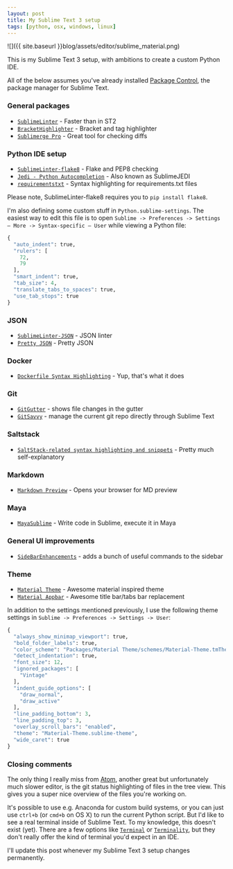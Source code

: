 ```yaml
---
layout: post
title: My Sublime Text 3 setup
tags: [python, osx, windows, linux]
---
```


![]({{ site.baseurl }}blog/assets/editor/sublime_material.png)

This is my Sublime Text 3 setup, with ambitions to create a custom Python IDE.

<!-- more -->

All of the below assumes you've already installed [Package Control](https://packagecontrol.io), the package manager for Sublime Text.

### General packages

* [`SublimeLinter`](http://www.sublimelinter.com/en/latest/) - Faster than in ST2
* [`BracketHighlighter`](https://github.com/facelessuser/BracketHighlighter) - Bracket and tag highlighter
* [`Sublimerge Pro`](http://www.sublimerge.com) - Great tool for checking diffs

### Python IDE setup

* [`SublimeLinter-flake8`](https://github.com/SublimeLinter/SublimeLinter-flake8) - Flake and PEP8 checking
* [`Jedi - Python Autocompletion`](https://github.com/srusskih/SublimeJEDI) - Also known as SublimeJEDI
* [`requirementstxt`](https://github.com/wuub/requirementstxt) - Syntax highlighting for requirements.txt files

Please note, SublimeLinter-flake8 requires you to `pip install flake8`.

I'm also defining some custom stuff in `Python.sublime-settings`. The easiest way to edit this file is to open `Sublime -> Preferences -> Settings – More -> Syntax-specific – User` while viewing a Python file:

```python
{
  "auto_indent": true,
  "rulers": [
    72,
    79
  ],
  "smart_indent": true,
  "tab_size": 4,
  "translate_tabs_to_spaces": true,
  "use_tab_stops": true
}
```

### JSON

* [`SublimeLinter-JSON`](https://github.com/SublimeLinter/SublimeLinter-json) - JSON linter
* [`Pretty JSON`](https://github.com/dzhibas/SublimePrettyJson) - Pretty JSON

### Docker

* [`Dockerfile Syntax Highlighting`](https://github.com/asbjornenge/Docker.tmbundle) - Yup, that's what it does

### Git

* [`GitGutter`](https://github.com/jisaacks/GitGutter) - shows file changes in the gutter
* [`GitSavvy`](https://github.com/divmain/GitSavvy) - manage the current git repo directly through Sublime Text

### Saltstack

* [`SaltStack-related syntax highlighting and snippets`](https://github.com/saltstack/sublime-text) - Pretty much self-explanatory

### Markdown

* [`Markdown Preview`](https://github.com/revolunet/sublimetext-markdown-preview) - Opens your browser for MD preview

### Maya

* [`MayaSublime`](https://github.com/justinfx/MayaSublime) - Write code in Sublime, execute it in Maya

### General UI improvements

* [`SideBarEnhancements`](https://github.com/titoBouzout/SideBarEnhancements) - adds a bunch of useful commands to the sidebar

### Theme

* [`Material Theme`](https://github.com/equinusocio/material-theme) - Awesome material inspired theme
* [`Material Appbar`](https://github.com/equinusocio/material-theme-appbar) - Awesome title bar/tabs bar replacement

In addition to the settings mentioned previously, I use the following theme settings in `Sublime -> Preferences -> Settings -> User`:

```python
{
  "always_show_minimap_viewport": true,
  "bold_folder_labels": true,
  "color_scheme": "Packages/Material Theme/schemes/Material-Theme.tmTheme",
  "detect_indentation": true,
  "font_size": 12,
  "ignored_packages": [
    "Vintage"
  ],
  "indent_guide_options": [
    "draw_normal",
    "draw_active"
  ],
  "line_padding_bottom": 3,
  "line_padding_top": 3,
  "overlay_scroll_bars": "enabled",
  "theme": "Material-Theme.sublime-theme",
  "wide_caret": true
}
```

### Closing comments

The only thing I really miss from [Atom](https://www.atom.io), another great but unfortunately much slower editor, is the git status highlighting of files in the tree view. This gives you a super nice overview of the files you're working on.

It's possible to use e.g. Anaconda for custom build systems, or you can just use `ctrl+b` (or `cmd+b` on OS X) to run the current Python script. But I'd like to see a real terminal inside of Sublime Text. To my knowledge, this doesn't exist (yet). There are a few options like [`Terminal`](https://github.com/wbond/sublime_terminal) or [`Terminality`](https://github.com/spywhere/Terminality), but they don't really offer the kind of terminal you'd expect in an IDE.

I'll update this post whenever my Sublime Text 3 setup changes permanently.